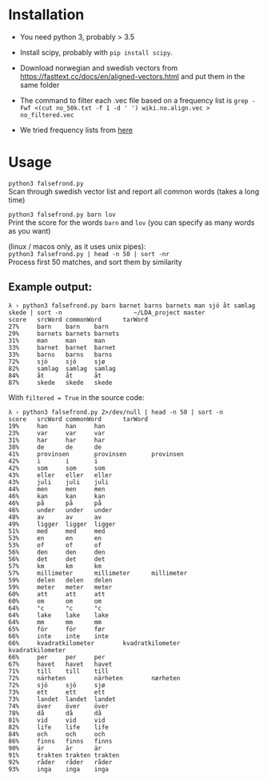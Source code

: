 # Installation

- You need python 3, probably > 3.5

- Install scipy, probably with `pip install scipy`.

- Download norwegian and swedish vectors from https://fasttext.cc/docs/en/aligned-vectors.html and put them in the same folder

- The command to filter each .vec file based on a frequency list is `grep -Fwf <(cut no_50k.txt -f 1 -d ' ') wiki.no.align.vec > no_filtered.vec`

- We tried frequency lists from [here](https://github.com/hermitdave/FrequencyWords/tree/master/content/2018/)

# Usage

`python3 falsefrond.py`  
Scan through swedish vector list and report all common words (takes a long time)

`python3 falsefrond.py barn lov`  
Print the score for the words `barn` and `lov` (you can specify  as many words as you want)

(linux / macos only, as it uses unix pipes):  
`python3 falsefrond.py | head -n 50 | sort -nr`  
Process first 50 matches, and sort them by similarity

## Example output:


```
λ › python3 falsefrond.py barn barnet barns barnets man sjö åt samlag skede | sort -n                    ~/LDA_project master
score   srcWord commonWord      tarWord
27%     barn    barn    barn
29%     barnets barnets barnets
31%     man     man     man
33%     barnet  barnet  barnet
33%     barns   barns   barns
72%     sjö     sjö     sjø
82%     samlag  samlag  samlag
84%     åt      åt      åt
87%     skede   skede   skede
```


With `filtered = True` in the source code:
```
λ › python3 falsefrond.py 2>/dev/null | head -n 50 | sort -n
score   srcWord commonWord      tarWord
19%     han     han     han
23%     var     var     var
31%     har     har     har
38%     de      de      de
41%     provinsen       provinsen       provinsen
42%     i       i       i
42%     som     som     som
43%     eller   eller   eller
43%     juli    juli    juli
44%     men     men     men
46%     kan     kan     kan
46%     på      på      på
46%     under   under   under
48%     av      av      av
49%     ligger  ligger  ligger
51%     med     med     med
53%     en      en      en
53%     of      of      of
56%     den     den     den
56%     det     det     det
57%     km      km      km
57%     millimeter      millimeter      millimeter
59%     delen   delen   delen
59%     meter   meter   meter
60%     att     att     att
60%     om      om      om
64%     °c      °c      °c
64%     lake    lake    lake
64%     mm      mm      mm
65%     för     för     før
66%     inte    inte    inte
66%     kvadratkilometer        kvadratkilometer        kvadratkilometer
66%     per     per     per
67%     havet   havet   havet
71%     till    till    till
72%     närheten        närheten        nærheten
72%     sjö     sjö     sjø
73%     ett     ett     ett
73%     landet  landet  landet
74%     över    över    över
78%     då      då      då
81%     vid     vid     vid
82%     life    life    life
84%     och     och     och
86%     finns   finns   finns
90%     är      är      är
91%     trakten trakten trakten
92%     råder   råder   råder
93%     inga    inga    inga
```
